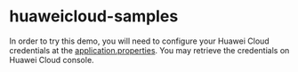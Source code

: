 # huaweicloud-samples

In order to try this demo, you will need to configure your Huawei Cloud credentials at the [application.properties](https://github.com/jxian725/huaweicloud-samples/blob/main/src/main/resources/application.properties).
You may retrieve the credentials on Huawei Cloud console.

